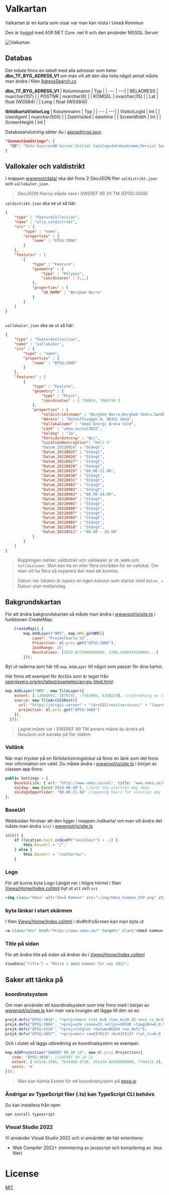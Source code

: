 # Valkartan
Valkartan är en karta som visar var man kan rösta i Umeå Kommun

Den är byggd med ASP.NET Core .net 6 och den använder MSSQL Server

![Valkartan](/Screenshot1.png)

## Databas
Det måste finns en tabell med alla adresser som heter __dbo_TF_BYG_ADRESS_V1__ om man vill att den ska heta något annat måste man ändra i filen [AdressSearch.cs](/Models/AdressSearch.cs)

__dbo_TF_BYG_ADRESS_V1__
| Kolumnnamn | Typ |
| --- | ---|
| BELADRESS | nvarchar(107) |
| POSTNR | nvarchar(6) |
| KOMDEL | nvarchar(35) |
| Lat | float (WGS84) |
| Long | float (WGS84)|

__tbValkartaVisitorLog__
| Kolumnnamn | Typ |
| --- | ---|
| VisitorLogId | Int |
| UserAgent | nvarchar(500) |
| DateVisited | datetime |
| ScreenWidth | Int |
| ScreenHeight | Int |

Databasanslutning sätter du i [appsettings.json](/appsettings.json)
```json
"ConnectionStrings": {
  "DB": "Data Source=DB-Server;Initial Catalog=databasename;Persist Security Info=True;User ID=user;Password=123"
}
```

## Vallokaler och valdistrikt
I mappen [wwwroot/data/](/wwwroot/data/) ska det finns 2 GeoJSON filer `valdistrikt.json` och `vallokaler.json`.

> GeoJSON filerna måste vara i SWEREF 99 20 TM (EPSG:3006)

`valdistrikt.json` ska se ut så här:

```json
{
	"type" : "FeatureCollection",
	"name" : "alla_valdistrikt",
	"crs" : {
		"type" : "name",
		"properties" : {
			"name" : "EPSG:3006"
		}
	},
	"features" : [
		{
			"type" : "Feature",
			"geometry" : {
				"type" : "Polygon",
				"coordinates" : [...]
            },
			"properties" : {
				"VD_NAMN" : "Berghem Norra"
			}
        }
    ]
}
    
```

`vallokaler.json` ska se ut så här:
```json
{
	"type" : "FeatureCollection",
	"name" : "vallokaler",
	"crs" : {
		"type" : "name",
		"properties" : {
			"name" : "EPSG:3006"
		}
	},
	"features" : [
		{
			"type" : "Feature",
			"geometry" : {
				"type" : "Point",
				"coordinates" : [ 759864, 7088748 ]
			},
			"properties" : {
				"Valdistriktsnamn" : "Berghem Norra,Berghem Södra,Sandbacka,Haga Östra",
				"Adress" : "Rothoffsvägen 8, 90342 Umeå",
				"Vallokalnamn" : "Umeå Energi Arena Vind",
				"Länk" : "umea.se/val2022",
				"Valdag" : "Ja",
				"Förtidsröstning" : "Nej",
				"LocationDescription": "Hall 1"
				"Datum_20220824" : "Stängt",
				"Datum_20220825" : "Stängt",
				"Datum_20220826" : "Stängt",
				"Datum_20220827" : "Stängt",
				"Datum_20220828" : "Stängt",
				"Datum_20220829" : "08.00-21.00",
				"Datum_20220830" : "Stängt",
				"Datum_20220831" : "Stängt",
				"Datum_20220901" : "Stängt",
				"Datum_20220902" : "Stängt",
				"Datum_20220903" : "08.00-14:00",
				"Datum_20220904" : "Stängt",
				"Datum_20220905" : "Stängt",
				"Datum_20220906" : "Stängt",
				"Datum_20220907" : "Stängt",
				"Datum_20220908" : "Stängt",
				"Datum_20220909" : "Stängt",
				"Datum_20220910" : "Stängt",
				"Datum_20220911" : "08.00 - 20.00"
			}
		}
    ]
}
```

> Kopplingen mellan valdistrikt och vallokaler är `VD_NAMN` och `Vallokalnamn`. Man kan ha en eller flera områden för en vallokal. Om man vill ha flera så separera det med ett komma.

> Datum när lokalen är öppen en egen kolumn som startar med `Datum_` + Datum utan mellanslag.

## Bakgrundskartan
För att ändra bakgrundskartan så måste man ändra i [wwwroot/js/site.ts](/wwwroot/js/site.ts) i funktionen CreateMap:

```javascript
    CreateMap() {
        map.AddLayer("WMS", map.WMS.getWMS({
            Layer: "Projektkarta_V2",
            Projection: ol.proj.get("EPSG:3006"),
            ZoomRange: 20,
            Resolutions: [3532.8773948498006, 1766.4386974249003...]
        }));
```

Byt ut raderna som här till `map.AddLayer` till något som passar för dina kartor.

Här finns ett exempel för ArcGis som är taget från [openlayers.org/en/latest/examples/arcgis-tiled.html](https://openlayers.org/en/latest/examples/arcgis-tiled.html):
```javascript
map.AddLayer("WMS", new TileLayer({
    extent: [-13884991, 2870341, -7455066, 6338219], //utbredning av lagret
    source: new TileArcGISRest({
      url: "https://arcgis-server" + "/ArcGIS/rest/services/" + "layername",
      projection: ol.proj.get("EPSG:3006")
    }),
  }));
```
> Lagret måste var i SWEREF 99 TM annars måste du ändra på GeoJson och kanske på fler ställen

### Vallänk
När man trycker på en förtidsröstningslokal så finns en länk som det finns mer information om valet.
Du måste ändra i [wwwroot/js/site.ts](/wwwroot/js/site.ts) i början av classen app finns:
```javascript
public Settings = {
    BaseValLink: { url: "http://www.umea.se/val", title: "www.umea.se/val" },
    Valdag: new Date("2024-06-09"), //Sett the election day date
    ValdagsOppetTider: "08.00-21.00" //opening hours for election day
};
```

### BaseUrl
Webbsidan förutser att den ligger i mappen /valkarta/ om man vill ändra det måste man ändra `init` i [wwwroot/js/site.ts](/wwwroot/js/site.ts)
```javascript
init() {
    if (location.host.indexOf("localhost") > -1) {
        this.BaseUrl = "/";
    } else {
        this.BaseUrl = "/valkarta/";
    }
```

### Logo
För att kunna byta Logo Längst ner i högra hörnet i filen [Views/Home/Index.cshtml](/Views/Home/Index.cshtml) byt ut `alt` och `src`
 ```html
<img class="Umea" alt="Umeå Kommun" src="~/img/Umea_kommun_SVV.png" style="height:35px;" />
 ```

### byta länkar i start skärmen
I filen [Views/Home/Index.cshtml](/Views/Home/Index.cshtml) i div#InfroScreen kan man byta ut 
 ```html
<a class="btn" href="https://www.umea.se/" target="_blank">Umeå kommun valinformation</a
 ```

 ### Title på sidan
 För att ändra title på sidan så ändrar du i [Views/Home/Index.cshtml](/Views/Home/Index.cshtml)
  ```c#
ViewData["Title"] = "Rösta i Umeå kommun för val 2022";
 ```

 
## Saker att tänka på 

### koordinatsystem
Om man använder ett koordinatsystem som inte finns med i början av [wwwroot/js/map.ts](/wwwroot/js/site.ts) kan man vara tvungen att lägga till den se ex:
 ```javascript
proj4.defs("EPSG:3016", "+proj=tmerc +lat_0=0 +lon_0=20.25 +k=1 +x_0=150000 +y_0=0 +ellps=GRS80 +towgs84=0,0,0,0,0,0,0 +units=m +no_defs");
proj4.defs("EPSG:3006", "+proj=utm +zone=33 +ellps=GRS80 +towgs84=0,0,0,0,0,0,0 +units=m +no_defs ");
proj4.defs("EPSG:4326", "+proj=longlat +datum=WGS84 +no_defs");
proj4.defs("EPSG:3857", "+proj=merc +a=6378137 +b=6378137 +lat_ts=0.0 +lon_0=0.0 +x_0=0.0 +y_0=0 +k=1.0 +units=m +nadgrids=@null +wktext  +no_defs");
```
Och i slutet så läggs utbredning av koordinatsystem se exempel:
 ```javascript
map.AddProjection("SWEREF 99 20 15", new ol.proj.Projection({
    code: "EPSG:3016", //SWEREF 99 20 15
    extent: [-93218.3385, 7034909.8738, 261434.62459999998, 7744215.8],
    units: 'm'
}));
```
> Man kan hämta Extent för ett koordinatsystem på [epsg.io](https://epsg.io/)

### Ändrigar av TypeScript filer (.ts) kan TypeScript CLI behövs 
Du kan installera från npm:
```
npm install typescript
```

### Visual Studio 2022
Vi använder  Visual Studio 2022 och vi använder de här extentions:
* Web Compiler 2022+ (minimering av javascript och kompilering av .less filer)


# License
[MIT](/LICENSE)